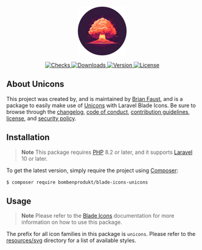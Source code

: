 <p align="center">
    <a href="https://bombenprodukt.com" target="_blank">
        <img src="https://raw.githubusercontent.com/BombenProdukt/assets/main/logo-text.svg" width="128" alt="BombenProdukt Logo" />
    </a>
</p>

<p align="center">
    <a href="https://github.com/faustbrian/blade-icons-unicons/actions">
        <img src="https://badge.sh/github/check-runs/BombenProdukt/blade-icons-unicons" alt="Checks" />
    </a>
    <a href="https://packagist.org/packages/bombenprodukt/blade-icons-unicons">
        <img src="https://badge.sh/packagist/downloads/BombenProdukt/blade-icons-unicons" alt="Downloads" />
    </a>
    <a href="https://packagist.org/packages/bombenprodukt/blade-icons-unicons">
        <img src="https://badge.sh/packagist/version/BombenProdukt/blade-icons-unicons" alt="Version" />
    </a>
    <a href="https://packagist.org/packages/bombenprodukt/blade-icons-unicons">
        <img src="https://badge.sh/packagist/license/BombenProdukt/blade-icons-unicons" alt="License" />
    </a>
</p>

## About Unicons

This project was created by, and is maintained by [Brian Faust](https://github.com/faustbrian), and is a package to easily make use of [Unicons](https://github.com/uiwjs/icons) with Laravel Blade Icons. Be sure to browse through the [changelog](CHANGELOG.md), [code of conduct](.github/CODE_OF_CONDUCT.md), [contribution guidelines](.github/CONTRIBUTING.md), [license](LICENSE), and [security policy](.github/SECURITY.md).

## Installation

> **Note**
> This package requires [PHP](https://www.php.net/) 8.2 or later, and it supports [Laravel](https://laravel.com/) 10 or later.

To get the latest version, simply require the project using [Composer](https://getcomposer.org/):

```bash
$ composer require bombenprodukt/blade-icons-unicons
```

## Usage

> **Note**
> Please refer to the [Blade Icons](https://github.com/faustbrian/blade-icons) documentation for more information on how to use this package.

The prefix for all icon families in this package is `unicons`. Please refer to the [resources/svg](/resources/svg) directory for a list of available styles.
